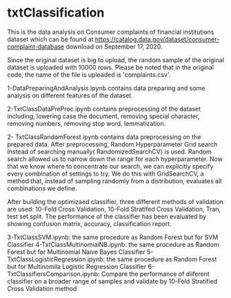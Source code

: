 # txtClassification
This is the data analysis on Consumer complaints of financial institutions dataset which can be found at 
https://catalog.data.gov/dataset/consumer-complaint-database download on September 17, 2020.

Since the original dataset is big to upload, the random sample of the original dataset is uploaded with 10000 rows.
Please be noted that in the original code, the name of the file is uploaded is 'complaints.csv'. 

 
1-DataPreparingAndAnalysis.ipynb contains data preparing and some analysis on different features of the dataset.

2-TxtClassDataPreProc.ipynb contains preprocessing of the dataset including, lowering case the document, removing special character, removing numbers, removing stop word, lemmatization.

2- TxtClassRandomForest.ipynb contains data preprocessing on the prepared data. After preprocessing, Random Hyperparameter Grid search Instead of searching manually( RandomizedSearchCV) is used. Random search allowed us to narrow down the range for each hyperparameter. Now that we know where to concentrate our search, we can explicitly specify every combination of settings to try. We do this with GridSearchCV, a method that, instead of sampling randomly from a distribution, evaluates all combinations we define. 

After building the optimizaed classifier, three different methods of validation are used: 10-Fold Cross Validation, 10-Fold Stratifed Cross Validation, Tran, test set split.
The performance of the classifier has been evaluated by showing confusion matrix, accuracy, classification report.

3-TxtClassSVM.ipynb: the same procedure as Random Forest but for SVM Classifier
4-TxtClassMultinomialNB.ipynb: the same procedure as Random Forest but for Multinomial Naive Bayes Classifier
5-TxtClassLogisticRegression.ipynb: the same procedure as Random Forest but for Multinomila Logistic Regression Classifier
6- TxtClassifiersComparison.ipynb: Compare the performance of diiferent classifier on a broader range of samples and validate by 10-Fold Stratified Cross Validation method
